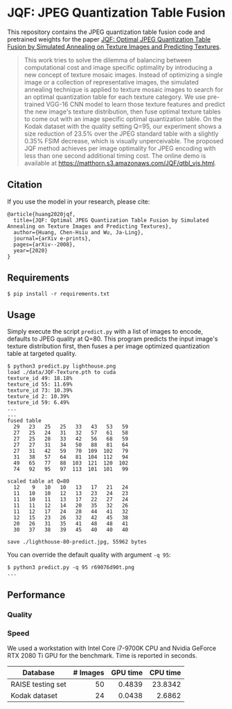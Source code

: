 # JQF: JPEG Quantization Table Fusion

This repository contains the JPEG quantization table fusion code and pretrained weights for the paper [JQF: Optimal JPEG Quantization Table Fusion by Simulated Annealing on Texture Images and Predicting Textures](https://arxiv.org/abs/2008.05672). 

> This work tries to solve the dilemma of balancing between computational cost and image specific optimality by introducing a new concept of texture mosaic images. Instead of optimizing a single image or a collection of representative images, the simulated annealing technique is applied to texture mosaic images to search for an optimal quantization table for each texture category. We use pre-trained VGG-16 CNN model to learn those texture features and predict the new image's texture distribution, then fuse optimal texture tables to come out with an image specific optimal quantization table. On the Kodak dataset with the quality setting Q=95, our experiment shows a size reduction of 23.5% over the JPEG standard table with a slightly 0.35% FSIM decrease, which is visually unperceivable. The proposed JQF method achieves per image optimality for JPEG encoding with less than one second additional timing cost. The online demo is available at https://matthorn.s3.amazonaws.com/JQF/qtbl_vis.html.

## Citation

If you use the model in your research, please cite:
```
@article{huang2020jqf,
  title={JQF: Optimal JPEG Quantization Table Fusion by Simulated Annealing on Texture Images and Predicting Textures},
  author={Huang, Chen-Hsiu and Wu, Ja-Ling},
  journal={arXiv e-prints},
  pages={arXiv--2008},
  year={2020}
}
```

## Requirements

```
$ pip install -r requirements.txt
```

## Usage

Simply execute the script ```predict.py``` with a list of images to encode, defaults to JPEG quality at Q=80. This program predicts the input image's texture distribution first, then fuses a per image optimized quantization table at targeted quality. 

```
$ python3 predict.py lighthouse.png
load ./data/JQF-Texture.pth to cuda
texture_id 49: 18.18%
texture_id 55: 11.69%
texture_id 73: 10.39%
texture_id 2: 10.39%
texture_id 59: 6.49%
...
...
fused table
  29   23   25   25   33   43   53   59 
  27   25   24   31   32   57   61   58 
  27   25   28   33   42   56   68   59 
  27   27   31   34   50   88   81   64 
  27   31   42   59   70  109  102   79 
  31   38   57   64   81  104  112   94 
  49   65   77   88  103  121  120  102 
  74   92   95   97  113  101  101   99 

scaled table at Q=80
  12    9   10   10   13   17   21   24 
  11   10   10   12   13   23   24   23 
  11   10   11   13   17   22   27   24 
  11   11   12   14   20   35   32   26 
  11   12   17   24   28   44   41   32 
  12   15   23   26   32   42   45   38 
  20   26   31   35   41   48   48   41 
  30   37   38   39   45   40   40   40 

save ./lighthouse-80-predict.jpg, 55962 bytes
```

You can override the default quality with argument ```-q 95```:  

```
$ python3 predict.py -q 95 r69076d90t.png
...
```

## Performance

### Quality

### Speed 

We used a workstation with Intel Core i7-9700K CPU and Nvidia
GeForce RTX 2080 Ti GPU for the benchmark. Time is reported in seconds. 

| Database          | # Images | GPU time | CPU time |
|-------------------|---------:|---------:|---------:|
| RAISE testing set |       50 |   0.4839 |  23.8342 |
| Kodak dataset     |       24 |   0.0438 |   2.6862 |
